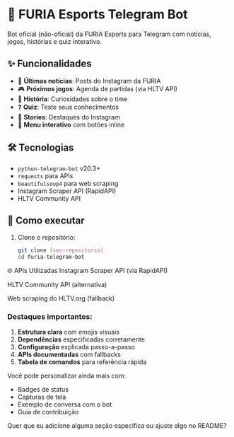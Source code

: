 # 🐍 FURIA Esports Telegram Bot

Bot oficial (não-oficial) da FURIA Esports para Telegram com notícias, jogos, histórias e quiz interativo.

## ✨ Funcionalidades

- 📰 **Últimas notícias**: Posts do Instagram da FURIA
- 🎮 **Próximos jogos**: Agenda de partidas (via HLTV API)
- 📖 **História**: Curiosidades sobre o time
- ❓ **Quiz**: Teste seus conhecimentos
- 📸 **Stories**: Destaques do Instagram
- 🎯 **Menu interativo** com botões inline

## 🛠 Tecnologias

- `python-telegram-bot` v20.3+
- `requests` para APIs
- `beautifulsoup4` para web scraping
- Instagram Scraper API (RapidAPI)
- HLTV Community API

## 🚀 Como executar

1. Clone o repositório:
   ```bash
   git clone [seu-repositorio]
   cd furia-telegram-bot

🌐 APIs Utilizadas
Instagram Scraper API (via RapidAPI)

HLTV Community API (alternativa)

Web scraping do HLTV.org (fallback)


### Destaques importantes:

1. **Estrutura clara** com emojis visuais
2. **Dependências** especificadas corretamente
3. **Configuração** explicada passo-a-passo
4. **APIs documentadas** com fallbacks
5. **Tabela de comandos** para referência rápida

Você pode personalizar ainda mais com:
- Badges de status
- Capturas de tela
- Exemplo de conversa com o bot
- Guia de contribuição

Quer que eu adicione alguma seção específica ou ajuste algo no README?
